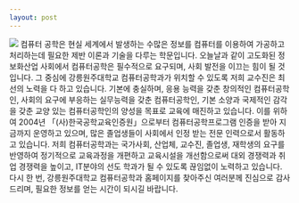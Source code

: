 ```yaml
---
layout: post
---
```

<img src="{https://t1.daumcdn.net/cfile/tistory/99A5AD4B5D16CEE90A.jpg">
컴퓨터 공학은 현실 세계에서 발생하는 수많은 정보를 컴퓨터를 이용하여 가공하고 처리하는데 필요한 제반 이론과 기술을 다루는 학문입니다. 오늘날과 같이 고도화된 정보화산업 사회에서 컴퓨터공학은 필수적으로 요구되며, 사회 발전을 이끄는 힘이 될 것입니다. 그 중심에 강릉원주대학교 컴퓨터공학과가 위치할 수 있도록 저희 교수진은 최선의 노력을 다 하고 있습니다. 기본에 충실하며, 응용 능력을 갖춘 창의적인 컴퓨터공학인, 사회의 요구에 부응하는 실무능력을 갖춘 컴퓨터공학인, 기본 소양과 국제적인 감각을 갖춘 교양 있는 컴퓨터공학인의 양성을 목표로 교육에 매진하고 있습니다. 이를 위하여 2004년 「(사)한국공학교육인증원」으로부터 컴퓨터공학프로그램 인증을 받아 지금까지 운영하고 있으며, 많은 졸업생들이 사회에서 인정 받는 전문 인력으로서 활동하고 있습니다. 저희 컴퓨터공학과는 국가사회, 산업체, 교수진, 졸업생, 재학생의 요구를 반영하여 정기적으로 교육과정을 개편하고 교육시설을 개선함으로써 대외 경쟁력과 취업 경쟁력을 높이고, IT분야의 선도 학과가 될 수 있도록 끊임없이 노력하고 있습니다. 다시 한 번, 강릉원주대학교 컴퓨터공학과 홈페이지를 찾아주신 여러분께 진심으로 감사드리며, 필요한 정보를 얻는 시간이 되시길 바랍니다.
